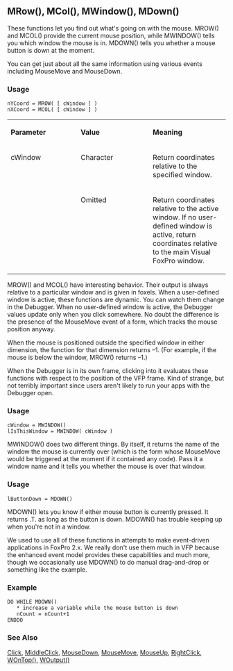 ## MRow(), MCol(), MWindow(), MDown()

These functions let you find out what's going on with the mouse. MROW() and MCOL() provide the current mouse position, while MWINDOW() tells you which window the mouse is in. MDOWN() tells you whether a mouse button is down at the moment. 

You can get just about all the same information using various events including MouseMove and MouseDown.

### Usage

```foxpro
nYCoord = MROW( [ cWindow ] )
nXCoord = MCOL( [ cWindow ] )
```
<table>
<tr>
  <td width="32%" valign="top">
  <p><b>Parameter</b></p>
  </td>
  <td width="23%" valign="top">
  <p><b>Value</b></p>
  </td>
  <td width="45%" valign="top">
  <p><b>Meaning</b></p>
  </td>
 </tr>
<tr>
  <td width="32%" rowspan="2" valign="top">
  <p>cWindow</p>
  </td>
  <td width="23%" valign="top">
  <p>Character</p>
  </td>
  <td width="45%" valign="top">
  <p>Return coordinates relative to the specified window.</p>
  </td>
 </tr>
<tr>
  <td width="33%" valign="top">
  <p>Omitted</p>
  </td>
  <td width="67%" valign="top">
  <p>Return coordinates relative to the active window. If no user-defined window is active, return coordinates relative to the main Visual FoxPro window.</p>
  </td>
 </tr>
</table>

MROW() and MCOL() have interesting behavior. Their output is always relative to a particular window and is given in foxels. When a user-defined window is active, these functions are dynamic. You can watch them change in the Debugger. When no user-defined window is active, the Debugger values update only when you click somewhere. No doubt the difference is the presence of the MouseMove event of a form, which tracks the mouse position anyway.

When the mouse is positioned outside the specified window in either dimension, the function for that dimension returns &ndash;1. (For example, if the mouse is below the window, MROW() returns &ndash;1.) 

When the Debugger is in its own frame, clicking into it evaluates these functions with respect to the position of the VFP frame. Kind of strange, but not terribly important since users aren't likely to run your apps with the Debugger open.

### Usage

```foxpro
cWindow = MWINDOW()
lIsThisWindow = MWINDOW( cWindow )
```

MWINDOW() does two different things. By itself, it returns the name of the window the mouse is currently over (which is the form whose MouseMove would be triggered at the moment if it contained any code). Pass it a window name and it tells you whether the mouse is over that window.

### Usage

```foxpro
lButtonDown = MDOWN()
```

MDOWN() lets you know if either mouse button is currently pressed. It returns .T. as long as the button is down. MDOWN() has trouble keeping up when you're not in a window.

We used to use all of these functions in attempts to make event-driven applications in FoxPro 2.x. We really don't use them much in VFP because the enhanced event model provides these capabilities and much more, though we occasionally use MDOWN() to do manual drag-and-drop or something like the example.

### Example

```foxpro
DO WHILE MDOWN()
   * increase a variable while the mouse button is down
   nCount = nCount+1
ENDDO
```
### See Also

[Click](s4g341.md), [MiddleClick](s4g341.md), [MouseDown](s4g378.md), [MouseMove](s4g608.md), [MouseUp](s4g378.md), [RightClick](s4g341.md), [WOnTop()](s4g262.md), [WOutput()](s4g262.md)
